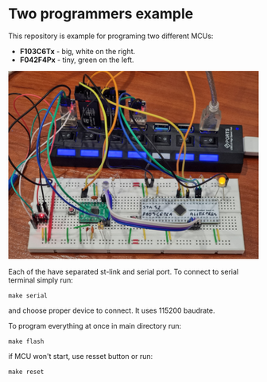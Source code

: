 # Two programmers example

This repository is example for programing two different MCUs:

* **F103C6Tx** - big, white on the right.
* **F042F4Px** - tiny, green on the left.

![alt text](docs/20240325_breadboard_photo.jpg)

Each of the have separated st-link and serial port. To connect to serial terminal simply run:

    make serial

and choose proper device to connect. It uses 115200 baudrate.

To program everything at once in main directory run:

    make flash

if MCU won't start, use resset button or run:

    make reset

